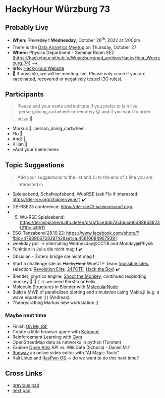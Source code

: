# HackyHour Würzburg 73

## Probably Live
 - **When:** ~~Thursday~~ :exclamation: **Wednesday**, October 26<sup>th</sup>, 2022 at 5:00pm
 - There is the [Data Analytics Meetup](https://www.meetup.com/wurzburg-data-analytics-meetup/) on Thursday, October 27
 - **Where:** Physics Department - Seminar Room SE2 (https://hackyhour.github.io/Wuerzburg/pad_archive/HackyHour_Wuerzburg_74) -->
 - **Info:** [HackyHour Website](http://hackyhour.github.io/Wuerzburg/)
 - :vertical_traffic_light:  If possible, we will be meeting live. Please only come if you are vaccinated, recovered or negatively tested (3G rules).

## Participants
> Please add your name and indicate if you prefer to join live :person_doing_cartwheel: or remotely :computer: and if you want to order pizza :pizza: 
 - Markus :pizza: :person_doing_cartwheel:
 - Flo :pizza: 
 - Andi :pizza: 
 - Kilian :pizza:
 - »Add your name here«
 
## Topic Suggestions
> Add your suggestions to the list and :+1: to the end of a line you are interested in

 - Spieleabend, Schafkopfabend, WueRSE (ask Flo if interested: https://de-rse.org/chapter/wue/ ) :heavy_check_mark: 
 - DE-RSE23 conference: https://de-rse23.sciencesconf.org/ 
 - 5. Wü-RSE Spieleabend: https://terminplaner6.dfn.de/en/p/abf0ce4db73cb6aa66d93833823f210c-49511
 - ESG-Tanzabend 28.10.22: https://www.facebook.com/photo/?fbid=479890670839742&set=a.458160849679391
 - weekday poll &rarr; alternating Wednesday@CCTB and Monday@Physik
 - Funktion in Julia die nicht mag :exclamation: :heavy_check_mark: 
 - Obsidian - Zotero bridge die nicht mag :exclamation: 
 - Start a challenge site as ~~HackyHour~~ WueCTF Team ([possible sites](http://www.wechall.net/active_sites), selection: [Revolution Elite](https://www.revolutionelite.co.uk/), [247CTF](https://247ctf.com/), [Hack the Box](https://www.hackthebox.com/)) :heavy_check_mark: 
 - Blender, physics engine, [Shoot the Monkey](https://www.youtube.com/watch?v=0jGZnMf3rPo), continued (exploding monkey :hear_no_evil: :exploding_head: ) &rarr; we need Kerstin or Felix
 - Molecule Structures in Blender with [MolecularNode](https://github.com/BradyAJohnston/MolecularNodes)
 - Build a MWE of parallelized plotting and simulation using Makie.jl (e.g. a wave equation ;)) (Andreas)
 - Theorycrafting Markus new workstation ;)

### Maybe next time
 - Finish [Oh My Git!](https://ohmygit.org/)
 - Create a little browser game with [Kaboom!](https://kaboomjs.com/)
 - Reinforcement Learning with [Gym](https://www.gymlibrary.dev/)
 - OpenStreetMap data as networkx in python (Torsten)
 - Explore [Open Alex](https://docs.openalex.org/) API vs. WikiData (Scholia) - Daniel M.?
 - [Runway](https://runwayml.com/) an online video editor with "AI Magic Tools"
 - Kali Linux and [RasPwn OS](https://hackyhour.github.io/Wuerzburg/pad_archive/HackyHour_Wuerzburg_74) &rarr; do we want to do this next time? 

## Cross Links
 - [previous pad](https://hackyhour.github.io/Wuerzburg/pad_archive/HackyHour_Wuerzburg_72)
 - [next pad](https://hackyhour.github.io/Wuerzburg/pad_archive/HackyHour_Wuerzburg_74)
